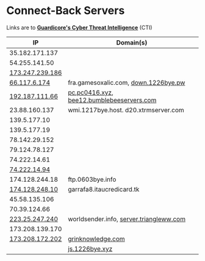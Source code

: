 # Connect-Back Servers

Links are to [**Guardicore's Cyber Threat Intelligence**](https://threatintelligence.guardicore.com) (CTI)


| IP            | Domain(s)      
| -------------- |-------------
| 35.182.171.137 |  |           
| 54.255.141.50  |  |           
| [173.247.239.186](https://threatintelligence.guardicore.com/ip/173.247.239.186)      |          
| [66.117.6.174](https://threatintelligence.guardicore.com/ip/66.117.6.174)      | fra[]().gamesoxalic.com, [down.1226bye.pw](https://threatintelligence.guardicore.com/domain/down.1226bye.pw) 
| [192.187.111.66](https://threatintelligence.guardicore.com/ip/192.187.111.66)      | [pc.pc0416.xyz](https://threatintelligence.guardicore.com/domain/pc.pc0416.xyz), [bee12.bumblebeeservers.com](https://threatintelligence.guardicore.com/domain/bumblebeeservers.com) | FTP, victim data
| 23.88.160.137  | wmi[]().1217bye.host. d20[]().xtrmserver.com          
| 139.5.177.10   |             
| 139.5.177.19   |           
| 78.142.29.152  |           
| 79.124.78.127  |  
| 74.222.14.61   |  
| [74.222.14.94](https://threatintelligence.guardicore.com/ip/74.222.14.94)  |  
| 174.128.244.18 | ftp[]().0603bye.info | FTP & file hosting
| [174.128.248.10](https://threatintelligence.guardicore.com/ip/174.128.248.10) | garrafa8[]().itaucredicard.tk           
| 45.58.135.106  |             
| 70.39.124.66   |             
| [223.25.247.240](https://threatintelligence.guardicore.com/ip/223.25.247.240) | worldsender[]().info, [server.triangleww.com](https://threatintelligence.guardicore.com/domain/triangleww.com) | Dynamic resolution of a connect-back server           
| 173.208.139.170 |   
| [173.208.172.202](https://threatintelligence.guardicore.com/ip/173.208.172.202) | [grinknowledge.com](https://threatintelligence.guardicore.com/domain/grinknowledge.com) |
| | [js.1226bye.xyz](https://threatintelligence.guardicore.com/domain/js.1226bye.xyz)            
